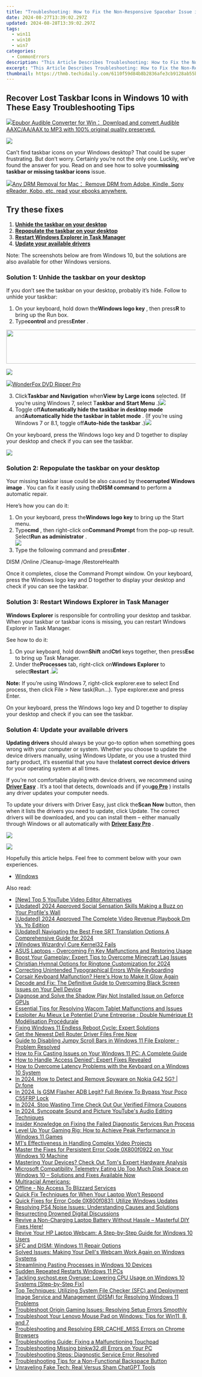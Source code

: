 ```yaml
---
title: "Troubleshooting: How to Fix the Non-Responsive Spacebar Issue in Windows 10"
date: 2024-08-27T13:39:02.297Z
updated: 2024-08-28T13:39:02.297Z
tags:
  - win11
  - win10
  - win7
categories:
  - CommonErrors
description: "This Article Describes Troubleshooting: How to Fix the Non-Responsive Spacebar Issue in Windows 10"
excerpt: "This Article Describes Troubleshooting: How to Fix the Non-Responsive Spacebar Issue in Windows 10"
thumbnail: https://thmb.techidaily.com/6110f59d84b8b2836afe3cb9128ab55b4983bac7c041837cad5f3c0f9163df97.jpg
---
```


## Recover Lost Taskbar Icons in Windows 10 with These Easy Troubleshooting Tips

<!-- affiliate ads begin -->
<a href="https://secure.2checkout.com/order/checkout.php?PRODS=4708689&QTY=1&AFFILIATE=108875&CART=1"><img src="https://www.epubor.com/images/uppic/audible-converter-interface.png" border="0">Epubor Audible Converter for Win： Download and convert Audible AAXC/AA/AAX to MP3 with 100% original quality preserved.</a>
<!-- affiliate ads end -->
![](https://images.drivereasy.com/wp-content/uploads/2018/09/Snap173.png)

 Can’t find taskbar icons on your Windows desktop? That could be super frustrating. But don’t worry. Certainly you’re not the only one. Luckily, we’ve found the answer for you. Read on and see how to solve your**missing taskbar or missing taskbar icons** issue.

<!-- affiliate ads begin -->
<a href="https://secure.2checkout.com/order/checkout.php?PRODS=4600114&QTY=1&AFFILIATE=108875&CART=1"><img src="https://www.epubor.com/images/drm-removal-feature2.png" border="0">Any DRM Removal for Mac： Remove DRM from Adobe, Kindle, Sony eReader, Kobo, etc, read your ebooks anywhere.</a>
<!-- affiliate ads end -->
## Try these fixes

1. **[Unhide the taskbar on your desktop](https://tools.techidaily.com/drivereasy/download/)**
2. **[Repopulate the taskbar on your desktop](https://tools.techidaily.com/drivereasy/download/)**
3. **[Restart Windows Explorer in Task Manager](https://tools.techidaily.com/drivereasy/download/)**
4. **[Update your available drivers](https://tools.techidaily.com/drivereasy/download/)**

 Note: The screenshots below are from Windows 10, but the solutions are also available for other Windows versions.

### Solution 1: Unhide the taskbar on your desktop

 If you don’t see the taskbar on your desktop, probably it’s hide. Follow to unhide your taskbar:

1. On your keyboard, hold down the**Windows logo key** , then press**R** to bring up the Run box.
2. Type**control** and press**Enter** .  
<!-- affiliate ads begin -->
<a href="https://newchic.sjv.io/c/5597632/1659704/14420" target="_top" id="1659704"><img src="//a.impactradius-go.com/display-ad/14420-1659704" border="0" alt="" width="728" height="90"/></a><img height="0" width="0" src="https://imp.pxf.io/i/5597632/1659704/14420" style="position:absolute;visibility:hidden;" border="0" />
<!-- affiliate ads end -->
![](https://images.drivereasy.com/wp-content/uploads/2018/09/img_5ba365dec828d.png)
<!-- affiliate ads begin -->
<a href="https://secure.2checkout.com/order/checkout.php?PRODS=3922934&QTY=1&AFFILIATE=108875&CART=1"><img src="https://secure.avangate.com/images/merchant/4b0a0290ad7df100b77e86839989a75e/products/ripperpro.png" border="0">WonderFox DVD Ripper Pro</a>
<!-- affiliate ads end -->
3. Click**Taskbar and Navigation** when**View by Large icons** selected. (If you’re using Windows 7, select T**askbar and Start Menu** .)![](https://images.drivereasy.com/wp-content/uploads/2018/09/img_5ba3661b238a4.jpg)
4. Toggle off**Automatically hide the taskbar in desktop mode** and**Automatically hide the taskbar in tablet mode** . (If you’re using Windows 7 or 8.1, toggle off**Auto-hide the taskbar** .)![](https://images.drivereasy.com/wp-content/uploads/2018/09/img_5ba36668f33fb.jpg)

 On your keyboard, press the Windows logo key and D together to display your desktop and check if you can see the taskbar.

<!-- affiliate ads begin -->
<a href="https://shop.systoolsgroup.com/affiliate.php?ACCOUNT=SYSTOOBY&AFFILIATE=108875&PATH=https%3A%2F%2Fwww.systoolsgroup.com%3FAFFILIATE%3D108875%26RESOURCE%3DSysTools%2BOST%2BRecovery"><img src="https://www.systoolsgroup.com/box/ost-recovery.png" border="0"></a>
<!-- affiliate ads end -->
### Solution 2: Repopulate the taskbar on your desktop

 Your missing taskbar issue could be also caused by the**corrupted Windows image** . You can fix it easily using the**DISM command** to perform a automatic repair.

Here’s how you can do it:

1. On your keyboard, press the**Windows logo key** to bring up the Start menu.
2. Type**cmd** , then right-click on**Command Prompt** from the pop-up result. Select**Run as administrator** .  
![](https://images.drivereasy.com/wp-content/uploads/2018/09/img_5ba3672990aa6.jpg)
3. Type the following command and press**Enter** .

DISM /Online /Cleanup-Image /RestoreHealth

 Once it completes, close the Command Prompt window. On your keyboard, press the Windows logo key and D together to display your desktop and check if you can see the taskbar.

### Solution 3: Restart Windows Explorer in Task Manager

**Windows Explorer** is responsible for controlling your desktop and taskbar. When your taskbar or taskbar icons is missing, you can restart Windows Explorer in Task Manager.

See how to do it:

1. On your keyboard, hold down**Shift** and**Ctrl** keys together, then press**Esc** to bring up Task Manager.
2. Under the**Processes** tab, right-click on**Windows Explorer** to select**Restart** .![](https://images.drivereasy.com/wp-content/uploads/2018/09/img_5ba3688cd8033.jpg)  

**Note:** If you’re using Windows 7, right-click explorer.exe to select End process, then click File > New task(Run…). Type explorer.exe and press Enter.

 On your keyboard, press the Windows logo key and D together to display your desktop and check if you can see the taskbar.

### Solution 4: Update your available drivers

**Updating drivers** should always be your go-to option when something goes wrong with your computer or system. Whether you choose to update the device drivers manually, using Windows Update, or you use a trusted third party product, it’s essential that you have the**latest correct device drivers** for your operating system at all times.

 If you’re not comfortable playing with device drivers, we recommend using **[Driver Easy](https://tools.techidaily.com/drivereasy/download/)**  . It’s a tool that detects, downloads and (if you[**go Pro**](https://tools.techidaily.com/drivereasy/download/) ) installs any driver updates your computer needs.

 To update your drivers with Driver Easy, just click the**Scan Now** button, then when it lists the drivers you need to update, click Update. The correct drivers will be downloaded, and you can install them – either manually through Windows or all automatically with **[Driver Easy Pro](https://tools.techidaily.com/drivereasy/download/)**  .

<!-- affiliate ads begin -->
<a href="https://store.massmailsoftware.com/order/checkout.php?PRODS=1095219&QTY=1&AFFILIATE=108875&CART=1"><img src="https://secure.avangate.com/images/merchant/dc87c13749315c7217cdc4ac692e704c/banera_for_partners-20_%281%29.jpg" border="0"></a>
<!-- affiliate ads end -->
![](https://images.drivereasy.com/wp-content/uploads/2018/09/img_5ba369602e8a1.jpg)

 Hopefully this article helps. Feel free to comment below with your own experiences.

* [Windows](https://tools.techidaily.com/drivereasy/download/)

<ins class="adsbygoogle"
     style="display:block"
     data-ad-format="autorelaxed"
     data-ad-client="ca-pub-7571918770474297"
     data-ad-slot="1223367746"></ins>



<ins class="adsbygoogle"
     style="display:block"
     data-ad-client="ca-pub-7571918770474297"
     data-ad-slot="8358498916"
     data-ad-format="auto"
     data-full-width-responsive="true"></ins>

<span class="atpl-alsoreadstyle">Also read:</span>
<div><ul>
<li><a href="https://youtube-videos.techidaily.com/new-top-5-youtube-video-editor-alternatives/"><u>[New] Top 5 YouTube Video Editor Alternatives</u></a></li>
<li><a href="https://facebook-clips.techidaily.com/updated-2024-approved-social-sensation-skills-making-a-buzz-on-your-profiles-wall/"><u>[Updated] 2024 Approved  Social Sensation Skills  Making a Buzz on Your Profile's Wall</u></a></li>
<li><a href="https://youtube-sure.techidaily.com/ed-2024-approved-the-complete-video-revenue-playbook-dm-vs-yo-edition/"><u>[Updated] 2024 Approved  The Complete Video Revenue Playbook  Dm Vs. Yo Edition</u></a></li>
<li><a href="https://vp-tips.techidaily.com/updated-navigating-the-best-free-srt-translation-options-a-comprehensive-guide-for-2024/"><u>[Updated] Navigating the Best Free SRT Translation Options  A Comprehensive Guide for 2024</u></a></li>
<li><a href="https://common-error.techidaily.com/windows-wizardry-cure-kernel32-fails/"><u>[Windows Wizardry] Cure Kernel32 Fails</u></a></li>
<li><a href="https://common-error.techidaily.com/asus-laptops-overcoming-fn-key-malfunctions-and-restoring-usage/"><u>ASUS Laptops - Overcoming Fn Key Malfunctions and Restoring Usage</u></a></li>
<li><a href="https://common-error.techidaily.com/boost-your-gameplay-expert-tips-to-overcome-minecraft-lag-issues/"><u>Boost Your Gameplay: Expert Tips to Overcome Minecraft Lag Issues</u></a></li>
<li><a href="https://extra-hints.techidaily.com/christian-hymnal-options-for-ringtone-customization-for-2024/"><u>Christian Hymnal Options for Ringtone Customization for 2024</u></a></li>
<li><a href="https://common-error.techidaily.com/correcting-unintended-typographical-errors-while-keyboarding/"><u>Correcting Unintended Typographical Errors While Keyboarding</u></a></li>
<li><a href="https://common-error.techidaily.com/1723210502992-corsair-keyboard-malfunction-heres-how-to-make-it-glow-again/"><u>Corsair Keyboard Malfunction? Here's How to Make It Glow Again</u></a></li>
<li><a href="https://common-error.techidaily.com/decode-and-fix-the-definitive-guide-to-overcoming-black-screen-issues-on-your-dell-device/"><u>Decode and Fix: The Definitive Guide to Overcoming Black Screen Issues on Your Dell Device</u></a></li>
<li><a href="https://common-error.techidaily.com/diagnose-and-solve-the-shadow-play-not-installed-issue-on-geforce-gpus/"><u>Diagnose and Solve the Shadow Play Not Installed Issue on Geforce GPUs</u></a></li>
<li><a href="https://common-error.techidaily.com/essential-tips-for-resolving-wacom-tablet-malfunctions-and-issues/"><u>Essential Tips for Resolving Wacom Tablet Malfunctions and Issues</u></a></li>
<li><a href="https://solve-hot.techidaily.com/exploiter-au-mieux-le-potentiel-dune-entreprise-double-numerique-et-modelisation-procedurale/"><u>Exploiter Au Mieux Le Potentiel D'une Entreprise : Double Numérique Et Modélisation Procédurale</u></a></li>
<li><a href="https://common-error.techidaily.com/fixing-windows-11-endless-reboot-cycle-expert-solutions/"><u>Fixing Windows 11 Endless Reboot Cycle: Expert Solutions</u></a></li>
<li><a href="https://hardware-help.techidaily.com/get-the-newest-dell-router-driver-files-free-now/"><u>Get the Newest Dell Router Driver Files Free Now</u></a></li>
<li><a href="https://common-error.techidaily.com/guide-to-disabling-jumpy-scroll-bars-in-windows-11-file-explorer-problem-resolved/"><u>Guide to Disabling Jumpy Scroll Bars in Windows 11 File Explorer - Problem Resolved</u></a></li>
<li><a href="https://common-error.techidaily.com/how-to-fix-casting-issues-on-your-windows-11-pc-a-complete-guide/"><u>How to Fix Casting Issues on Your Windows 11 PC: A Complete Guide</u></a></li>
<li><a href="https://common-error.techidaily.com/how-to-handle-access-denied-expert-fixes-revealed/"><u>How to Handle 'Access Denied': Expert Fixes Revealed</u></a></li>
<li><a href="https://common-error.techidaily.com/how-to-overcome-latency-problems-with-the-keyboard-on-a-windows-10-system/"><u>How to Overcome Latency Problems with the Keyboard on a Windows 10 System</u></a></li>
<li><a href="https://android-location-track.techidaily.com/in-2024-how-to-detect-and-remove-spyware-on-nokia-g42-5g-drfone-by-drfone-virtual-android/"><u>In 2024, How to Detect and Remove Spyware on Nokia G42 5G? | Dr.fone</u></a></li>
<li><a href="https://android-frp.techidaily.com/in-2024-is-gsm-flasher-adb-legit-full-review-to-bypass-your-poco-c55frp-lock-by-drfone-android/"><u>In 2024, Is GSM Flasher ADB Legit? Full Review To Bypass Your Poco C55FRP Lock</u></a></li>
<li><a href="https://smart-video-editing.techidaily.com/in-2024-stop-wasting-time-check-out-our-verified-filmora-coupons/"><u>In 2024, Stop Wasting Time Check Out Our Verified Filmora Coupons</u></a></li>
<li><a href="https://youtube-web.techidaily.com/24-syncopate-sound-and-picture-youtubes-audio-editing-techniques/"><u>In 2024, Syncopate Sound and Picture  YouTube's Audio Editing Techniques</u></a></li>
<li><a href="https://common-error.techidaily.com/insider-knowledge-on-fixing-the-failed-diagnostic-services-run-process/"><u>Insider Knowledge on Fixing the Failed Diagnostic Services Run Process</u></a></li>
<li><a href="https://common-error.techidaily.com/level-up-your-gaming-rig-how-to-achieve-peak-performance-in-windows-11-games/"><u>Level Up Your Gaming Rig: How to Achieve Peak Performance in Windows 11 Games</u></a></li>
<li><a href="https://extra-information.techidaily.com/m1s-effectiveness-in-handling-complex-video-projects/"><u>M1's Effectiveness in Handling Complex Video Projects</u></a></li>
<li><a href="https://common-error.techidaily.com/master-the-fixes-for-persistent-error-code-0x800f0922-on-your-windows-10-machine/"><u>Master the Fixes for Persistent Error Code 0X800f0922 on Your Windows 10 Machine</u></a></li>
<li><a href="https://hardware-reviews.techidaily.com/mastering-your-devices-check-out-toms-expert-hardware-analysis/"><u>Mastering Your Devices? Check Out Tom's Expert Hardware Analysis</u></a></li>
<li><a href="https://common-error.techidaily.com/microsoft-compatibility-telemetry-eating-up-too-much-disk-space-on-windows-10-solutions-and-fixes-available-now/"><u>Microsoft Compatibility Telemetry Eating Up Too Much Disk Space on Windows 10 – Solutions and Fixes Available Now</u></a></li>
<li><a href="https://common-error.techidaily.com/multiracial-americans/"><u>Multiracial Americans:</u></a></li>
<li><a href="https://common-error.techidaily.com/offline-no-access-to-blizzard-services/"><u>Offline - No Access To Blizzard Services</u></a></li>
<li><a href="https://common-error.techidaily.com/quick-fix-techniques-for-when-your-laptop-wont-respond/"><u>Quick Fix Techniques for When Your Laptop Won’t Respond</u></a></li>
<li><a href="https://common-error.techidaily.com/quick-fixes-for-error-code-0x800f0831-utilize-windows-updates/"><u>Quick Fixes for Error Code 0X800f0831: Utilize Windows Updates</u></a></li>
<li><a href="https://common-error.techidaily.com/resolving-ps4-noise-issues-understanding-causes-and-solutions/"><u>Resolving PS4 Noise Issues: Understanding Causes and Solutions</u></a></li>
<li><a href="https://tech-hub.techidaily.com/resurrecting-drowned-digital-discussions/"><u>Resurrecting Drowned Digital Discussions</u></a></li>
<li><a href="https://common-error.techidaily.com/revive-a-non-charging-laptop-battery-without-hassle-masterful-diy-fixes-here/"><u>Revive a Non-Charging Laptop Battery Without Hassle – Masterful DIY Fixes Here!</u></a></li>
<li><a href="https://common-error.techidaily.com/revive-your-hp-laptop-webcam-a-step-by-step-guide-for-windows-10-users/"><u>Revive Your HP Laptop Webcam: A Step-by-Step Guide for Windows 10 Users</u></a></li>
<li><a href="https://common-error.techidaily.com/sfc-and-dism-windows-11-repair-options/"><u>SFC and DISM: Windows 11 Repair Options</u></a></li>
<li><a href="https://common-error.techidaily.com/solved-issues-making-your-dells-webcam-work-again-on-windows-systems/"><u>Solved Issues: Making Your Dell's Webcam Work Again on Windows Systems</u></a></li>
<li><a href="https://common-error.techidaily.com/streamlining-pasting-processes-in-windows-10-devices/"><u>Streamlining Pasting Processes in Windows 10 Devices</u></a></li>
<li><a href="https://common-error.techidaily.com/sudden-repeated-restarts-windows-11-pcs/"><u>Sudden Repeated Restarts Windows 11 PCs</u></a></li>
<li><a href="https://common-error.techidaily.com/tackling-svchostexe-overuse-lowering-cpu-usage-on-windows-10-systems-step-by-step-fix/"><u>Tackling svchost.exe Overuse: Lowering CPU Usage on Windows 10 Systems [Step-by-Step Fix]</u></a></li>
<li><a href="https://common-error.techidaily.com/top-techniques-utilizing-system-file-checker-sfc-and-deployment-image-service-and-management-dism-for-resolving-windows-11-problems/"><u>Top Techniques: Utilizing System File Checker (SFC) and Deployment Image Service and Management (DISM) for Resolving Windows 11 Problems</u></a></li>
<li><a href="https://common-error.techidaily.com/troubleshoot-origin-gaming-issues-resolving-setup-errors-smoothly/"><u>Troubleshoot Origin Gaming Issues: Resolving Setup Errors Smoothly</u></a></li>
<li><a href="https://common-error.techidaily.com/troubleshoot-your-lenovo-mouse-pad-on-windows-tips-for-win11-8-and-7/"><u>Troubleshoot Your Lenovo Mouse Pad on Windows: Tips for Win11, 8, and 7</u></a></li>
<li><a href="https://common-error.techidaily.com/troubleshooting-and-resolving-errcachemiss-errors-on-chrome-browsers/"><u>Troubleshooting and Resolving ERR_CACHE_MISS Errors on Chrome Browsers</u></a></li>
<li><a href="https://common-error.techidaily.com/troubleshooting-guide-fixing-a-malfunctioning-touchpad/"><u>Troubleshooting Guide: Fixing a Malfunctioning Touchpad</u></a></li>
<li><a href="https://common-error.techidaily.com/troubleshooting-missing-binkw32dll-errors-on-your-pc/"><u>Troubleshooting Missing binkw32.dll Errors on Your PC</u></a></li>
<li><a href="https://common-error.techidaily.com/troubleshooting-steps-diagnostic-service-error-resolved/"><u>Troubleshooting Steps: Diagnostic Service Error Resolved</u></a></li>
<li><a href="https://common-error.techidaily.com/troubleshooting-tips-for-a-non-functional-backspace-button/"><u>Troubleshooting Tips for a Non-Functional Backspace Button</u></a></li>
<li><a href="https://tech-haven.techidaily.com/unraveling-fake-tech-real-versus-sham-chatgpt-tools/"><u>Unraveling Fake Tech: Real Versus Sham ChatGPT Tools</u></a></li>
</ul></div>
